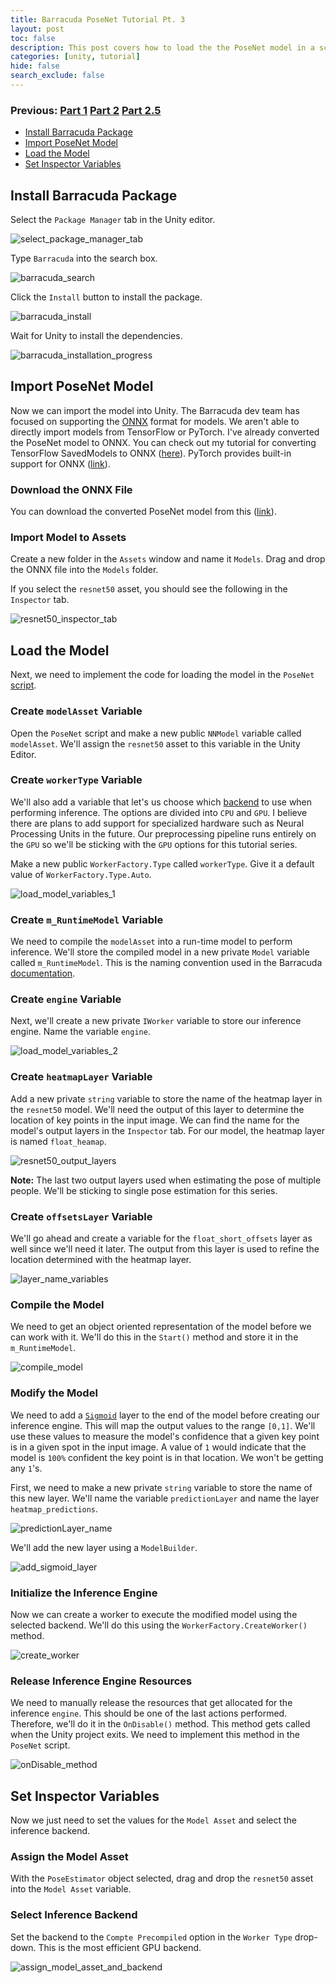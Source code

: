 ```yaml
---
title: Barracuda PoseNet Tutorial Pt. 3
layout: post
toc: false
description: This post covers how to load the the PoseNet model in a script.
categories: [unity, tutorial]
hide: false
search_exclude: false
---
```


### Previous: [Part 1](https://christianjmills.com/unity/tutorial/2020/10/25/Barracuda-PoseNet-Tutorial-1.html) [Part 2](https://christianjmills.com/unity/tutorial/2020/10/25/Barracuda-PoseNet-Tutorial-2.html) [Part 2.5](https://christianjmills.com/unity/tutorial/2020/11/05/Barracuda-PoseNet-Tutorial-2-5.html)

* [Install Barracuda Package](#install-barracuda-package)
* [Import PoseNet Model](#import-posenet-model)
* [Load the Model](#load-the-model)
* [Set Inspector Variables](#set-inspector-variables)

## Install Barracuda Package

Select the `Package Manager` tab in the Unity editor.

![select_package_manager_tab](\images\barracuda-posenet-tutorial\select_package_manager_tab.png)

Type `Barracuda` into the search box.

![barracuda_search](\images\barracuda-posenet-tutorial\barracuda_search.PNG)

Click the `Install` button to install the package.

![barracuda_install](\images\barracuda-posenet-tutorial\barracuda_install.PNG)

Wait for Unity to install the dependencies.

![barracuda_installation_progress](\images\barracuda-posenet-tutorial\barracuda_installation_progress.PNG)

## Import PoseNet Model

Now we can import the model into Unity. The Barracuda dev team has focused on supporting the [ONNX](https://onnx.ai/) format for models. We aren't able to directly import models from TensorFlow or PyTorch. I've already converted the PoseNet model to ONNX. You can check out my tutorial for converting TensorFlow SavedModels to ONNX ([here](https://christianjmills.com/tensorflow/onnx/tutorial/2020/10/21/How-to-Convert-a-TensorFlow-SavedModel-to-ONNX.html)). PyTorch provides built-in support for ONNX ([link](https://pytorch.org/tutorials/advanced/super_resolution_with_onnxruntime.html)).

### Download the ONNX File

You can download the converted PoseNet model from this ([link](https://drive.google.com/file/d/1oKrlraI3m3ecme-pAvAh25-Jzzu86sv_/view?usp=sharing)).

### Import Model to Assets

Create a new folder in the `Assets` window and name it `Models`. Drag and drop the ONNX file into the `Models` folder.

If you select the `resnet50` asset, you should see the following in the `Inspector` tab.

![resnet50_inspector_tab](\images\barracuda-posenet-tutorial\resnet50_inspector_tab.PNG)

## Load the Model

Next, we need to implement the code for loading the model in the `PoseNet` [script](https://christianjmills.com/unity/tutorial/2020/11/04/Barracuda-PoseNet-Tutorial-2.html#create-the-posenet-script).

### Create `modelAsset` Variable

Open the `PoseNet` script and make a new public `NNModel` variable called `modelAsset`. We'll assign the `resnet50` asset to this variable in the Unity Editor.

### Create `workerType` Variable

We'll also add a variable that let's us choose which [backend](https://docs.unity3d.com/Packages/com.unity.barracuda@1.0/manual/Worker.html) to use when performing inference. The options are divided into `CPU` and `GPU`. I believe there are plans to add support for specialized hardware such as Neural Processing Units in the future. Our preprocessing pipeline runs entirely on the `GPU` so we'll be sticking with the `GPU` options for this tutorial series.

Make a new public `WorkerFactory.Type` called `workerType`. Give it a default value of `WorkerFactory.Type.Auto`.

![load_model_variables_1](\images\barracuda-posenet-tutorial\load_model_variables_1.png)

### Create `m_RuntimeModel` Variable

We need to compile the `modelAsset` into a run-time model to perform inference. We'll store the compiled model in a new private `Model` variable called `m_RuntimeModel`. This is the naming convention used in the Barracuda [documentation](https://docs.unity3d.com/Packages/com.unity.barracuda@1.0/manual/Loading.html). 

### Create `engine` Variable

Next, we'll create a new private `IWorker` variable to store our inference engine. Name the variable `engine`.

![load_model_variables_2](\images\barracuda-posenet-tutorial\load_model_variables_2.png)

### Create `heatmapLayer` Variable

Add a new private `string` variable to store the  name of the heatmap layer in the `resnet50` model. We'll need the output of this layer to determine the location of key points in the input image. We can find the name for the model's output layers in the `Inspector` tab. For our model, the heatmap layer is named `float_heamap`.

![resnet50_output_layers](\images\barracuda-posenet-tutorial\resnet50_output_layers.PNG)

**Note:** The last two output layers used when estimating the pose of multiple people. We'll be sticking to single pose estimation for this series. 

### Create `offsetsLayer` Variable

We'll go ahead and create a variable for the `float_short_offsets` layer as well since we'll need it later. The output from this layer is used to refine the location determined with the heatmap layer. 

![layer_name_variables](\images\barracuda-posenet-tutorial\layer_name_variables.png)

### Compile the Model

We need to get an object oriented representation of the model before we can work with it. We'll do this in the `Start()` method and store it in the `m_RuntimeModel`.

![compile_model](\images\barracuda-posenet-tutorial\compile_model.png)

### Modify the Model

We need to add a [`Sigmoid`](https://docs.unity3d.com/Packages/com.unity.barracuda@1.0/api/Unity.Barracuda.ModelBuilder.html#Unity_Barracuda_ModelBuilder_Sigmoid_System_String_System_Object_) layer to the end of the model before creating our inference engine. This will map the output values to the range `[0,1]`. We'll use these values to measure the model's confidence that a given key point is in a given spot in the input image. A value of `1` would indicate that the model is `100%` confident the key point is in that location. We won't be getting any `1`'s.

First, we need to make a new private `string` variable to store the name of this new layer. We'll name the variable `predictionLayer` and name the layer `heatmap_predictions`.

![predictionLayer_name](\images\barracuda-posenet-tutorial\predictionLayer_name.png)

We'll add the new layer using a `ModelBuilder`.

![add_sigmoid_layer](\images\barracuda-posenet-tutorial\add_sigmoid_layer.png)

### Initialize the Inference Engine

Now we can create a worker to execute the modified model using the selected backend. We'll do this using the `WorkerFactory.CreateWorker()` method.

![create_worker](\images\barracuda-posenet-tutorial\create_worker.png)

### Release Inference Engine Resources

We need to manually release the resources that get allocated for the inference `engine`. This should be one of the last actions performed. Therefore, we'll do it in the `OnDisable()` method. This method gets called when the Unity project exits. We need to implement this method in the `PoseNet` script.

![onDisable_method](\images\barracuda-posenet-tutorial\onDisable_method.png)

## Set Inspector Variables

Now we just need to set the values for the `Model Asset` and select the inference backend.

### Assign the Model Asset

With the `PoseEstimator` object selected, drag and drop the `resnet50` asset into the `Model Asset` variable.

### Select Inference Backend

Set the backend to the `Compte Precompiled` option in the `Worker Type` drop-down. This is the most efficient GPU backend.

![assign_model_asset_and_backend](\images\barracuda-posenet-tutorial\assign_model_asset_and_backend.PNG)